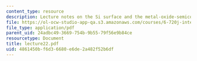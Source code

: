 ```yaml
---
content_type: resource
description: Lecture notes on the Si surface and the metal-oxide-semiconductor structure.
file: https://ol-ocw-studio-app-qa.s3.amazonaws.com/courses/6-720j-integrated-microelectronic-devices-spring-2007/4861450bf6d36680e6de2a482f52b6df_lecture22.pdf
file_type: application/pdf
parent_uid: 24adbc49-3669-754b-9b55-79f56e9b84ce
resourcetype: Document
title: lecture22.pdf
uid: 4861450b-f6d3-6680-e6de-2a482f52b6df
---
```

